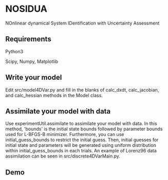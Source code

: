 # NOSIDUA

NOnlinear dynamical System IDentification with Uncertainty Assessment

## Requirements
Python3

Scipy, Numpy, Matplotlib

## Write your model
Edit src/model4DVar.py and fill in the blanks of calc_dxdt, calc_jacobian, and calc_hessian methods in the Model class.

## Assimilate your model with data
Use experimentUtil.assimilate to assimilate your model with data.
In this method, 'bounds' is the initial state bounds followed by parameter bounds used for L-BFGS-B minimizer.
Furthermore, you can use initial_guess_bounds to restrict the initial guess.
Then, initial guesses for initial state and parameters will be generated using uniform distribution within initial_guess_bounds in each trials.
An example of Lorenz96 data assimilation can be seen in src/discrete4DVarMain.py.

## Demo
